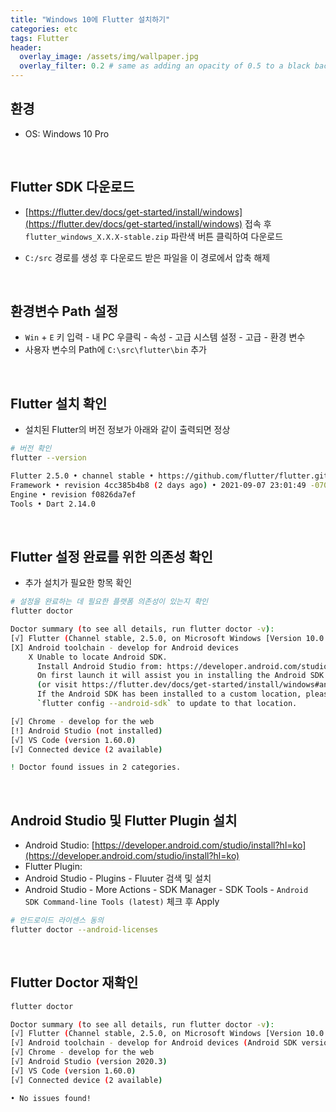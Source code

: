 ```yaml
---
title: "Windows 10에 Flutter 설치하기"
categories: etc
tags: Flutter
header:
  overlay_image: /assets/img/wallpaper.jpg
  overlay_filter: 0.2 # same as adding an opacity of 0.5 to a black background
---
```



## 환경

- OS: Windows 10 Pro

<br>

## Flutter SDK 다운로드

- [https://flutter.dev/docs/get-started/install/windows](https://flutter.dev/docs/get-started/install/windows) 접속 후 `flutter_windows_X.X.X-stable.zip` 파란색 버튼 클릭하여 다운로드

- `C:/src` 경로를 생성 후 다운로드 받은 파일을 이 경로에서 압축 해제

<br>

## 환경변수 Path 설정

- `Win` + `E` 키 입력 - 내 PC 우클릭 - 속성 - 고급 시스템 설정 - 고급 - 환경 변수
- 사용자 변수의 Path에 `C:\src\flutter\bin` 추가

<br>

## Flutter 설치 확인

- 설치된 Flutter의 버전 정보가 아래와 같이 출력되면 정상

```bash
# 버전 확인
flutter --version
```

```bash
Flutter 2.5.0 • channel stable • https://github.com/flutter/flutter.git
Framework • revision 4cc385b4b8 (2 days ago) • 2021-09-07 23:01:49 -0700
Engine • revision f0826da7ef
Tools • Dart 2.14.0
```

<br>

## Flutter 설정 완료를 위한 의존성 확인

- 추가 설치가 필요한 항목 확인

```bash
# 설정을 완료하는 데 필요한 플랫폼 의존성이 있는지 확인
flutter doctor
```

```bash
Doctor summary (to see all details, run flutter doctor -v):
[√] Flutter (Channel stable, 2.5.0, on Microsoft Windows [Version 10.0.19042.1165], locale ko-KR)
[X] Android toolchain - develop for Android devices
    X Unable to locate Android SDK.
      Install Android Studio from: https://developer.android.com/studio/index.html
      On first launch it will assist you in installing the Android SDK components.
      (or visit https://flutter.dev/docs/get-started/install/windows#android-setup for detailed instructions).
      If the Android SDK has been installed to a custom location, please use
      `flutter config --android-sdk` to update to that location.

[√] Chrome - develop for the web
[!] Android Studio (not installed)
[√] VS Code (version 1.60.0)
[√] Connected device (2 available)

! Doctor found issues in 2 categories.
```

<br>

## Android Studio 및 Flutter Plugin 설치

- Android Studio: [https://developer.android.com/studio/install?hl=ko](https://developer.android.com/studio/install?hl=ko)
- Flutter Plugin: 
- Android Studio - Plugins - Fluuter 검색 및 설치
- Android Studio - More Actions - SDK Manager - SDK Tools - `Android SDK Command-line Tools (latest)` 체크 후 Apply

```bash
# 안드로이드 라이센스 동의
flutter doctor --android-licenses
```

<br>

## Flutter Doctor 재확인

```bash
flutter doctor
```

```bash
Doctor summary (to see all details, run flutter doctor -v):
[√] Flutter (Channel stable, 2.5.0, on Microsoft Windows [Version 10.0.19042.1165], locale ko-KR)
[√] Android toolchain - develop for Android devices (Android SDK version 31.0.0)
[√] Chrome - develop for the web
[√] Android Studio (version 2020.3)
[√] VS Code (version 1.60.0)
[√] Connected device (2 available)

• No issues found!
```